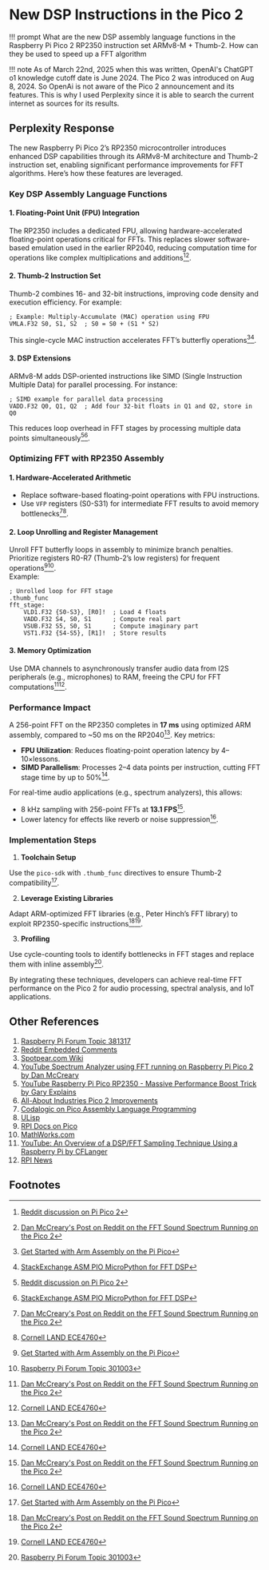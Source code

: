 # New DSP Instructions in the Pico 2

!!! prompt
    What are the new DSP assembly language functions in the Raspberry Pi Pico 2 RP2350 instruction set ARMv8-M + Thumb-2. How can they be used to speed up a FFT algorithm

!!! note
    As of March 22nd, 2025 when this was written, OpenAI's ChatGPT o1 knowledge cutoff date is June 2024. The Pico 2 was introduced on Aug 8, 2024.  So OpenAi is not aware of the Pico 2 announcement and its features.  This is why I used Perplexity since it is able to search the current internet as sources for its results.

## Perplexity Response

The new Raspberry Pi Pico 2’s RP2350 microcontroller introduces enhanced DSP capabilities through its ARMv8-M architecture and Thumb-2 instruction set, enabling significant performance improvements for FFT algorithms. Here’s how these features are leveraged.

### Key DSP Assembly Language Functions

#### 1. **Floating-Point Unit (FPU) Integration** 

The RP2350 includes a dedicated FPU, allowing hardware-accelerated floating-point operations critical for FFTs. This replaces slower software-based emulation used in the earlier RP2040, reducing computation time for operations like complex multiplications and additions[^2][^3].

#### 2. **Thumb-2 Instruction Set**

Thumb-2 combines 16- and 32-bit instructions, improving code density and execution efficiency. For example:

```armasm
; Example: Multiply-Accumulate (MAC) operation using FPU
VMLA.F32 S0, S1, S2  ; S0 = S0 + (S1 * S2)
```

This single-cycle MAC instruction accelerates FFT’s butterfly operations[^1][^4].

#### 3. **DSP Extensions**

ARMv8-M adds DSP-oriented instructions like SIMD (Single Instruction Multiple Data) for parallel processing. For instance:

```armasm
; SIMD example for parallel data processing
VADD.F32 Q0, Q1, Q2  ; Add four 32-bit floats in Q1 and Q2, store in Q0
```
This reduces loop overhead in FFT stages by processing multiple data points simultaneously[^2][^4].



### Optimizing FFT with RP2350 Assembly

#### 1. **Hardware-Accelerated Arithmetic** 

- Replace software-based floating-point operations with FPU instructions.  
- Use `VFP` registers (S0-S31) for intermediate FFT results to avoid memory bottlenecks[^3][^5].

#### 2. **Loop Unrolling and Register Management**  
Unroll FFT butterfly loops in assembly to minimize branch penalties. Prioritize registers R0-R7 (Thumb-2’s low registers) for frequent operations[^1][^6].  
   Example:

```armasm
; Unrolled loop for FFT stage
.thumb_func
fft_stage:
    VLD1.F32 {S0-S3}, [R0]!  ; Load 4 floats
    VADD.F32 S4, S0, S1      ; Compute real part
    VSUB.F32 S5, S0, S1      ; Compute imaginary part
    VST1.F32 {S4-S5}, [R1]!  ; Store results
```

#### 3. **Memory Optimization**  

Use DMA channels to asynchronously transfer audio data from I2S peripherals (e.g., microphones) to RAM, freeing the CPU for FFT computations[^3][^5].

### Performance Impact

A 256-point FFT on the RP2350 completes in **17 ms** using optimized ARM assembly, compared to ~50 ms on the RP2040[^3]. Key metrics:

- **FPU Utilization**: Reduces floating-point operation latency by 4–10×lessons.  
- **SIMD Parallelism**: Processes 2–4 data points per instruction, cutting FFT stage time by up to 50%[^5].  

For real-time audio applications (e.g., spectrum analyzers), this allows:

- 8 kHz sampling with 256-point FFTs at **13.1 FPS**[^3].  
- Lower latency for effects like reverb or noise suppression[^5].

### Implementation Steps

1. **Toolchain Setup**

Use the `pico-sdk` with `.thumb_func` directives to ensure Thumb-2 compatibility[^1].

2. **Leverage Existing Libraries** 

Adapt ARM-optimized FFT libraries (e.g., Peter Hinch’s FFT library) to exploit RP2350-specific instructions[^3][^5].

3. **Profiling**

Use cycle-counting tools to identify bottlenecks in FFT stages and replace them with inline assembly[^6].

By integrating these techniques, developers can achieve real-time FFT performance on the Pico 2 for audio processing, spectral analysis, and IoT applications.

## Other References

1. [Raspberry Pi Forum Topic 381317](https://forums.raspberrypi.com/viewtopic.php?t=381317)
1.  [Reddit Embedded Comments](https://www.reddit.com/r/embedded/comments/1en9752/raspberry_pi_pico_2/)
1.  [Spotpear.com Wiki](https://spotpear.com/wiki/Raspberry-Pi-Pico-2-RP2350.html)
1.  [YouTube Spectrum Analyzer using FFT running on Raspberry Pi Pico 2 by Dan McCreary](https://www.youtube.com/watch?v=mszrdmg-LGs)
1.  [YouTube Raspberry Pi Pico RP2350 - Massive Performance Boost Trick by Gary Explains](https://www.youtube.com/watch?v=_O3Aeyv2ILM)
1.  [All-About Industries Pico 2 Improvements](https://www.all-about-industries.com/raspberry-pi-pico-2-improvements-and-details-a-333778caf5af2721e0d27535c0acd8f4/)
1.  [Codalogic on Pico Assembly Language Programming](https://codalogic.com/blog/2023/01/07/Pico-Assembly-Programming)
1. [ULisp](http://www.ulisp.com/show?4X21)
1. [RPI Docs on Pico](https://www.raspberrypi.com/documentation/microcontrollers/pico-series.html)
1. [MathWorks.com](https://www.mathworks.com/help/dsp/ref/dsp.fft-system-object.html)
1. [YouTube: An Overview of a DSP/FFT Sampling Technique Using a Raspberry Pi by CFLanger](https://www.youtube.com/watch?v=z6Al3_AuHgQ)
1. [RPI News](https://www.raspberrypi.com/news/accelerating-fourier-transforms-using-the-gpu/)

## Footnotes

[^1]: [Get Started with Arm Assembly on the Pi Pico](https://blog.smittytone.net/2022/06/19/get-started-with-arm-assembly-on-the-pi-pico/)
[^2]: [Reddit discussion on Pi Pico 2](https://www.reddit.com/r/synthdiy/comments/1enb1m2/raspberry_pi_pico_2_announced_with_floating_point/)
[^3]: [Dan McCreary's Post on Reddit on the FFT Sound Spectrum Running on the Pico 2](https://www.reddit.com/r/raspberrypipico/comments/1jg1j9r/fft_sound_spectrum_analyzer_running_on_a/)
[^4]: [StackExchange ASM PIO MicroPython for FFT DSP](https://dsp.stackexchange.com/questions/96118/raspberry-pi-picorp2040-or-rp2350-asm-pio-micropython-for-fft-dsp)
[^5]: [Cornell LAND ECE4760](https://people.ece.cornell.edu/land/courses/ece4760/RP2350/FFT_iFFT/index_FFT_iFFT.html)
[^6]: [Raspberry Pi Forum Topic 301003](https://forums.raspberrypi.com/viewtopic.php?t=301003)
